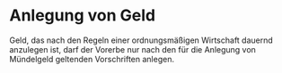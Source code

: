 # Anlegung von Geld

Geld, das nach den Regeln einer ordnungsmäßigen Wirtschaft dauernd anzulegen ist, darf der Vorerbe nur nach den für die Anlegung von Mündelgeld geltenden Vorschriften anlegen.